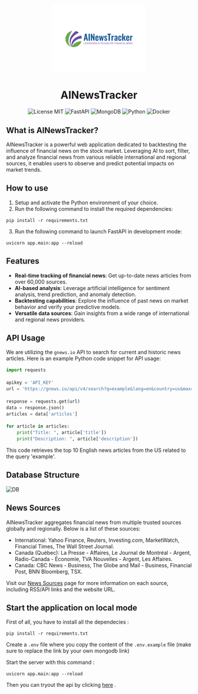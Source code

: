 <p align="center">
    <img width="50%" src="./AINewsTracker_transparent.svg" alt="AINewsTracker"/>
    <h1 align="center">AINewsTracker </h1>
</p>

<p align="center">
    <img src="https://img.shields.io/badge/license-MIT-green?style=for-the-badge" alt="License MIT"/>
    <img src="https://img.shields.io/badge/-FastAPI-009681?style=for-the-badge&logo=fastapi&logoColor=white" alt="FastAPI"/>
    <img src="https://img.shields.io/badge/-MongoDB-47A248?style=for-the-badge&logo=mongodb&logoColor=white" alt="MongoDB"/>
    <img src="https://img.shields.io/badge/-Python-3776AB?style=for-the-badge&logo=python&logoColor=white" alt="Python"/>
    <img src="https://img.shields.io/badge/-Docker-2496ED?style=for-the-badge&logo=docker&logoColor=white" alt="Docker"/>
</p>

## What is AINewsTracker?

AINewsTracker is a powerful web application dedicated to backtesting the influence of financial news on the stock market. Leveraging AI to sort, filter, and analyze financial news from various reliable international and regional sources, it enables users to observe and predict potential impacts on market trends.

## How to use

1. Setup and activate the Python environment of your choice.
2. Run the following command to install the required dependencies:

```shell
pip install -r requirements.txt
```

3. Run the following command to launch FastAPI in development mode:

```shell
uvicorn app.main:app --reload
```

## Features

- **Real-time tracking of financial news**: Get up-to-date news articles from over 60,000 sources.
- **AI-based analysis**: Leverage artificial intelligence for sentiment analysis, trend prediction, and anomaly detection.
- **Backtesting capabilities**: Explore the influence of past news on market behavior and verify your predictive models.
- **Versatile data sources**: Gain insights from a wide range of international and regional news providers.

## API Usage

We are utilizing the `gnews.io` API to search for current and historic news articles. Here is an example Python code snippet for API usage:

```python
import requests

apikey = 'API_KEY'
url = 'https://gnews.io/api/v4/search?q=example&lang=en&country=us&max=10&apikey=' + apikey

response = requests.get(url)
data = response.json()
articles = data['articles']

for article in articles:
    print("Title: ", article['title'])
    print("Description: ", article['description'])
```
This code retrieves the top 10 English news articles from the US related to the query 'example'.

## Database Structure

![DB](https://github.com/AlgoETS/AINewsTracker/assets/13888068/7d054b2b-218a-4be8-a3d0-dd366b3f044b)

## News Sources

AINewsTracker aggregates financial news from multiple trusted sources globally and regionally. Below is a list of these sources:

- International: Yahoo Finance, Reuters, Investing.com, MarketWatch, Financial Times, The Wall Street Journal.
- Canada (Québec): La Presse - Affaires, Le Journal de Montréal - Argent, Radio-Canada - Économie, TVA Nouvelles - Argent, Les Affaires.
- Canada: CBC News - Business, The Globe and Mail - Business, Financial Post, BNN Bloomberg, TSX.

Visit our [News Sources](https://www.ainewstracker.com/news-sources) page for more information on each source, including RSS/API links and the website URL.

## Start the application on local mode

First of all, you have to install all the dependecies :
```
pip install -r requirements.txt
```
Create a `.env` file where you copy the content of the `.env.example` file (make sure to replace the link by your own mongodb link)

Start the server with this command :
```
uvicorn app.main:app --reload
```

Then you can tryout the api by clicking [here](http://127.0.0.1:8000/docs) .






